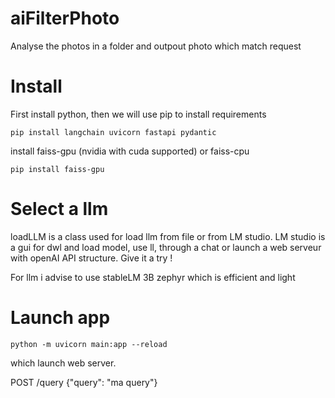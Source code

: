 # aiFilterPhoto
Analyse the photos in a folder and outpout photo which match request

# Install

First install python, then we will use pip to install requirements

`pip install langchain uvicorn fastapi pydantic`

install faiss-gpu (nvidia with cuda supported) or faiss-cpu

`pip install faiss-gpu`

# Select a llm

loadLLM is a class used for load llm from file or from LM studio.
LM studio is a gui for dwl and load model, use ll, through a chat or launch a web serveur with openAI API structure. Give it a try !

For llm i advise to use stableLM 3B zephyr which is efficient and light

# Launch app

`python -m uvicorn main:app --reload`

which launch web server.

POST /query {"query": "ma query"}